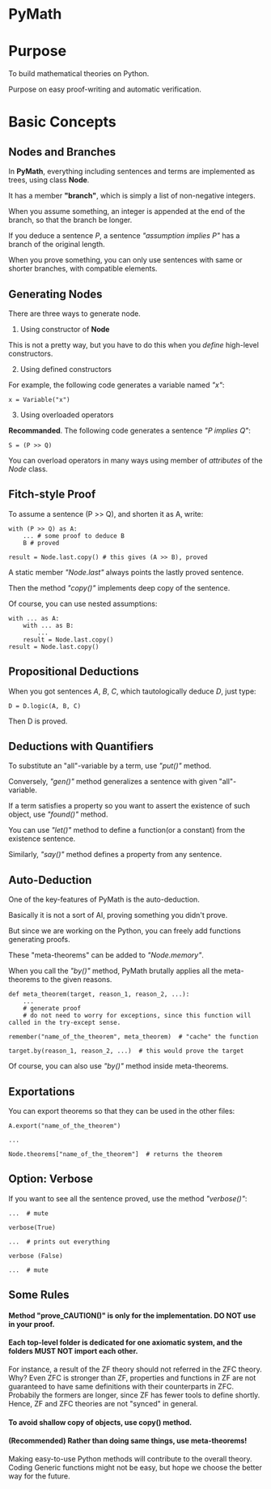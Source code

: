 
PyMath
=======================

# Purpose

To build mathematical theories on Python.

Purpose on easy proof-writing and automatic verification.

# Basic Concepts

## Nodes and Branches

In **PyMath**, everything including sentences and terms are implemented as trees, using class **Node**.

It has a member **"branch"**, which is simply a list of non-negative integers.

When you assume something, an integer is appended at the end of the branch, so that the branch be longer.

If you deduce a sentence *P*, a sentence *"assumption implies P"* has a branch of the original length.

When you prove something, you can only use sentences with same or shorter branches, with compatible elements.


## Generating Nodes
There are three ways to generate node.

1. Using constructor of **Node**

This is not a pretty way, but you have to do this when you *define* high-level constructors.

2. Using defined constructors

For example, the following code generates a variable named *"x"*:

    x = Variable("x")

3. Using overloaded operators

**Recommanded**. The following code generates a sentence *"P implies Q"*:

    S = (P >> Q)

You can overload operators in many ways using member of *attributes* of the *Node* class.


## Fitch-style Proof

To assume a sentence (P >> Q), and shorten it as A, write:

    with (P >> Q) as A:
        ... # some proof to deduce B
        B # proved

    result = Node.last.copy() # this gives (A >> B), proved

A static member *"Node.last"* always points the lastly proved sentence.

Then the method *"copy()"* implements deep copy of the sentence.

Of course, you can use nested assumptions:

    with ... as A:
        with ... as B:
            ...
        result = Node.last.copy()
    result = Node.last.copy()



## Propositional Deductions

When you got sentences *A*, *B*, *C*, which tautologically deduce *D*, just type:

    D = D.logic(A, B, C)

Then D is proved.


## Deductions with Quantifiers

To substitute an "all"-variable by a term, use *"put()"* method.

Conversely, *"gen()"* method generalizes a sentence with given "all"-variable.

If a term satisfies a property so you want to assert the existence of such object, use *"found()"* method.

You can use *"let()"* method to define a function(or a constant) from the existence sentence.

Similarly, *"say()"* method defines a property from any sentence.



## Auto-Deduction

One of the key-features of PyMath is the auto-deduction.

Basically it is not a sort of AI, proving something you didn't prove.

But since we are working on the Python, you can freely add functions generating proofs.

These "meta-theorems" can be added to *"Node.memory"*.

When you call the *"by()"* method, PyMath brutally applies all the meta-theorems to the given reasons.

    def meta_theorem(target, reason_1, reason_2, ...):
        ...
        # generate proof
        # do not need to worry for exceptions, since this function will called in the try-except sense.

    remember("name_of_the_theorem", meta_theorem)  # "cache" the function

    target.by(reason_1, reason_2, ...)  # this would prove the target


Of course, you can also use *"by()"* method inside meta-theorems.



## Exportations

You can export theorems so that they can be used in the other files:

    A.export("name_of_the_theorem")

    ...

    Node.theorems["name_of_the_theorem"]  # returns the theorem



## Option: Verbose

If you want to see all the sentence proved, use the method *"verbose()"*:

    ...  # mute

    verbose(True)
    
    ...  # prints out everything
    
    verbose (False)
    
    ...  # mute






## Some Rules

#### Method "prove_CAUTION()" is only for the implementation. **DO NOT** use in your proof.

#### Each top-level folder is dedicated for one axiomatic system, and the folders **MUST NOT** import each other.

For instance, a result of the ZF theory should not referred in the ZFC theory. Why? Even ZFC is stronger than ZF, properties and functions in ZF are not guaranteed to have same definitions with their counterparts in ZFC. Probabily the formers are longer, since ZF has fewer tools to define shortly. Hence, ZF and ZFC theories are not "synced" in general.

#### To avoid shallow copy of objects, use copy() method.

#### (Recommended) Rather than doing same things, use meta-theorems!

Making easy-to-use Python methods will contribute to the overall theory. Coding Generic functions might not be easy, but hope we choose the better way for the future.